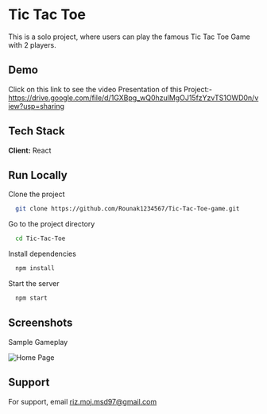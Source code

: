 
# Tic Tac Toe

This is a solo project, where users can play the famous Tic Tac Toe Game with 2 players.


## Demo

Click on this link to see the video Presentation of this Project:- https://drive.google.com/file/d/1GXBpg_wQ0hzulMgOJ15fzYzvTS1OWD0n/view?usp=sharing

## Tech Stack

**Client:** React

## Run Locally

Clone the project

```bash
  git clone https://github.com/Rounak1234567/Tic-Tac-Toe-game.git
```

Go to the project directory

```bash
  cd Tic-Tac-Toe
```

Install dependencies

```bash
  npm install
```

Start the server

```bash
  npm start
```

## Screenshots

Sample Gameplay

![Home Page](https://i.ibb.co/g3R0dVf/Screenshot-82.png)



## Support

For support, email riz.moj.msd97@gmail.com

